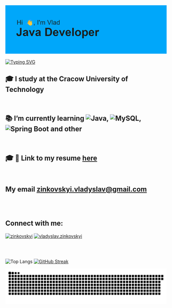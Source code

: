 <img src="header.png" alt="Error header load">

<!--# ℍ𝕀, 👋 𝕀`𝕞 𝕍𝕝𝕒𝕕 -->


[![Typing SVG](https://readme-typing-svg.herokuapp.com?color=%2336BCF7&lines=Applied+computer+science+student)](https://git.io/typing-svg)

<!-- ![](https://komarev.com/ghpvc/?username=Fo4Ik-git) -->



## 🎓 I study at the Cracow University of Technology 
</br>

## 📚 I’m currently learning ![Java](https://img.shields.io/badge/java-%23ED8B00.svg?style=for-the-badge&logo=java&logoColor=white), ![MySQL](https://img.shields.io/badge/mysql-%2300f.svg?style=for-the-badge&logo=mysql&logoColor=white), ![Spring Boot](https://img.shields.io/badge/spring_boot-%236DB33F.svg?style=for-the-badge&logo=spring&logoColor=white) and other
</br>

## 🎓 📝 Link to my resume [here](https://www.canva.com/design/DAFa3Mxt-K4/uNGxPcOF0QHG72Fbu2p3UQ/view?utm_content=DAFa3Mxt-K4&utm_campaign=designshare&utm_medium=link&utm_source=publishsharelink)
</br>

## My email **zinkovskyi.vladyslav@gmail.com**

</br></br>

<h2 align="left">Connect with me:</h2>
<p  align="left">
<a href="https://www.linkedin.com/in/vladyslav-zinkovskyi/" target="blank"><img align="center" src="https://raw.githubusercontent.com/rahuldkjain/github-profile-readme-generator/master/src/images/icons/Social/linked-in-alt.svg" alt="zinkovskyi" height="30" width="40" /></a>
<a href="https://fb.com/vladyslav.zinkovskyi" target="blank"><img align="center" src="https://raw.githubusercontent.com/rahuldkjain/github-profile-readme-generator/master/src/images/icons/Social/facebook.svg" alt="vladyslav.zinkovskyi" height="30" width="40" /></a>

</br></br>

<!-- 
[![Readme Card](https://github-readme-stats.vercel.app/api/pin/?username=anuraghazra&repo=github-readme-stats)](https://github.com/anuraghazra/github-readme-stats)
-->


![Top Langs](https://github-readme-stats.vercel.app/api/top-langs/?username=Fo4Ik-git&layout=compact)   [![GitHub Streak](https://github-readme-streak-stats.herokuapp.com/?user=Fo4Ik-git)](https://git.io/streak-stats)

![ALT](github-user-contribution.svg)